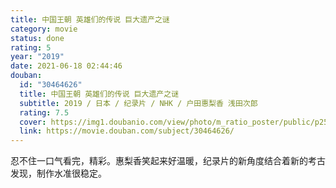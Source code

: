 ```yaml
---
title: 中国王朝 英雄们的传说 巨大遗产之谜
category: movie
status: done
rating: 5
year: "2019"
date: 2021-06-18 02:44:46
douban:
  id: "30464626"
  title: 中国王朝 英雄们的传说 巨大遗产之谜
  subtitle: 2019 / 日本 / 纪录片 / NHK / 户田惠梨香 浅田次郎
  rating: 7.5
  cover: https://img1.doubanio.com/view/photo/m_ratio_poster/public/p2553745818.jpg
  link: https://movie.douban.com/subject/30464626/
---
```


忍不住一口气看完，精彩。惠梨香笑起来好温暖，纪录片的新角度结合着新的考古发现，制作水准很稳定。
